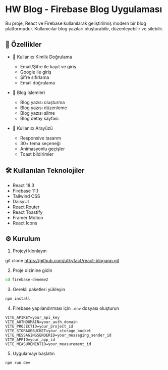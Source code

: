 # HW Blog - Firebase Blog Uygulaması

Bu proje, React ve Firebase kullanılarak geliştirilmiş modern bir blog platformudur. Kullanıcılar blog yazıları oluşturabilir, düzenleyebilir ve silebilir.

## 🚀 Özellikler

- 👤 Kullanıcı Kimlik Doğrulama
  - Email/Şifre ile kayıt ve giriş
  - Google ile giriş
  - Şifre sıfırlama
  - Email doğrulama

- 📝 Blog İşlemleri
  - Blog yazısı oluşturma
  - Blog yazısı düzenleme
  - Blog yazısı silme
  - Blog detay sayfası

- 🎨 Kullanıcı Arayüzü
  - Responsive tasarım
  - 30+ tema seçeneği
  - Animasyonlu geçişler
  - Toast bildirimler

## 🛠️ Kullanılan Teknolojiler

- React 18.3
- Firebase 11.1
- Tailwind CSS
- DaisyUI
- React Router
- React Toastify
- Framer Motion
- React Icons

## ⚙️ Kurulum

1. Projeyi klonlayın

git clone https://github.com/utkyfact/react-blogapp.git

2. Proje dizinine gidin

```bash
cd firebase-deneme2
```

3. Gerekli paketleri yükleyin

```bash
npm install
```

4. Firebase yapılandırması için `.env` dosyası oluşturun
```env
VITE_APIKEY=your_api_key
VITE_AUTHDOMAIN=your_auth_domain
VITE_PROJECTID=your_project_id
VITE_STORAGEBUCKET=your_storage_bucket
VITE_MESSAGINGSENDERID=your_messaging_sender_id
VITE_APPID=your_app_id
VITE_MEASUREMENTID=your_measurement_id
```

5. Uygulamayı başlatın
```bash
npm run dev
```
